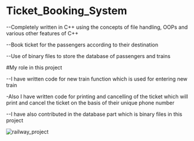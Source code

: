# Ticket_Booking_System
--Completely written in C++ using the concepts of file handling, OOPs
and various other features of C++

--Book ticket for the passengers according to their destination

--Use of binary files to store the database of passengers and trains

#My role in this project

--I have written code for new train function which is used for entering new train 

-Also I have written code for printing and cancelling of the ticket which will print and cancel the ticket on the basis of their unique phone number

--I have also contributed in the database part which is binary files in this project


![railway_project](https://user-images.githubusercontent.com/68684840/119270641-4f916680-bc1b-11eb-8701-3dcb3da46356.PNG)
